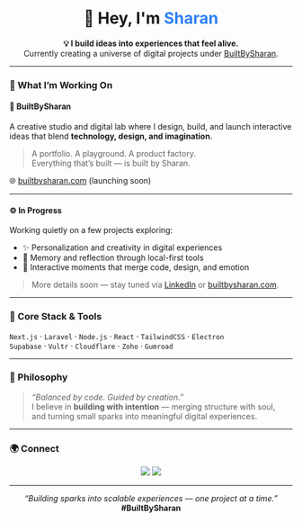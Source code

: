 <h1 align="center">👋 Hey, I'm <span style="color:#2f81f7;">Sharan</span></h1>

<p align="center">
  <b>💡 I build ideas into experiences that feel alive.</b><br/>
  Currently creating a universe of digital projects under <a href="https://builtbysharan.com">BuiltBySharan</a>.
</p>

---

### 🚀 What I’m Working On

#### 🧩 **BuiltBySharan**
A creative studio and digital lab where I design, build, and launch interactive ideas that blend **technology, design, and imagination**.

> A portfolio. A playground. A product factory.  
> Everything that’s built — is built by Sharan.

🌐 [builtbysharan.com](https://builtbysharan.com) (launching soon)

---

#### ⚙️ **In Progress**
Working quietly on a few projects exploring:
- ✨ Personalization and creativity in digital experiences  
- 🧠 Memory and reflection through local-first tools  
- 💝 Interactive moments that merge code, design, and emotion  

> More details soon — stay tuned via [LinkedIn](https://linkedin.com/in/sharan-iyengar-313744b8) or [builtbysharan.com](https://builtbysharan.com).

---

### 🧠 Core Stack & Tools
`Next.js` · `Laravel` · `Node.js` · `React` · `TailwindCSS` · `Electron`  
`Supabase` · `Vultr` · `Cloudflare` · `Zoho` · `Gumroad`  

---

### 💬 Philosophy  
> _“Balanced by code. Guided by creation.”_  
I believe in **building with intention** — merging structure with soul,  
and turning small sparks into meaningful digital experiences.

---

### 🌍 Connect
<p align="center">
  <a href="https://builtbysharan.com"><img src="https://img.shields.io/badge/🌐_Website-blue?style=for-the-badge"></a>
  <a href="https://linkedin.com/in/sharan-iyengar-313744b8"><img src="https://img.shields.io/badge/LinkedIn-%230A66C2.svg?style=for-the-badge&logo=linkedin&logoColor=white"></a>
</p>

---

<p align="center">
  <i>“Building sparks into scalable experiences — one project at a time.”</i><br/>
  <b>#BuiltBySharan</b>
</p>
